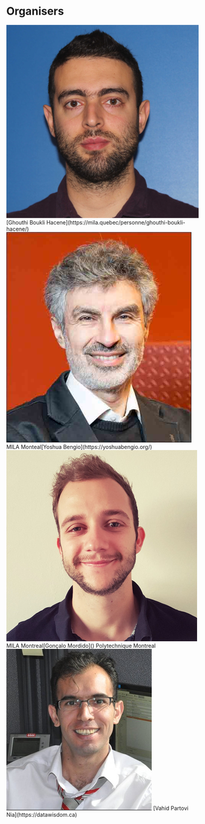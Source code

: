 # Organisers


<div class="grid-container">
  <div class="column">
   <img src="/orginisers_pictures/UserImage.jpg" alt="Ghouthi Boukli Hacene"/>
    [Ghouthi Boukli Hacene](https://mila.quebec/personne/ghouthi-boukli-hacene/)
  </div>
  <div class="column">
   <img src="/orginisers_pictures/Yoshua_bengio.jpeg" alt="Yoshua Bengio" />
    MILA Monteal[Yoshua Bengio](https://yoshuabengio.org/)
  </div>
  <div class="column">
   <img src="/orginisers_pictures/goncalo.jpeg" alt="Gonçalo Mordido" />
    MILA Montreal[Gonçalo Mordido]() Polytechnique Montreal
  </div>
  <div class="column">
   <img src="/orginisers_pictures/vahid_photo.png" alt="Vahid Partovi Nia‬" />
   [Vahid Partovi Nia](https://datawisdom.ca)
  </div>
</div>
 
 <!-- 
  <div class="column">
   <img src="/orginisers_pictures/leduc-primeau-francois.jpg" alt="François Leduc-primeau" />
    Huawei Noah's Ark Canada|[François Leduc-primeau](https://www.gr2m.polymtl.ca/francois-leduc-primeau-en)Polytechnique Montreal
  </div>
  <div class="column">
   <img src="/orginisers_pictures/JG1.jpg" alt="Julie Grollier" />
   [Julie Grollier](http://julie.grollier.free.fr)
   CNRS, Thales
  </div>
   <div class="column">
   <img src="/orginisers_pictures/VG.png" alt="vincent gripon" />
   [Vincent Gripon](https://www.vincent-gripon.com)<br />IMT Atlantique
  </div>
</div>


<img src="/orginisers_pictures/Yoshua_bengio.jpeg" alt="Yoshua Bengio" width="280"/><img src="/orginisers_pictures/goncalo.jpeg" alt="Gonçalo Mordido" width="225"/>

[Ghouthi Boukli Hacene](https://mila.quebec/personne/ghouthi-boukli-hacene/) MILA Monteal[Yoshua Bengio](https://yoshuabengio.org/) MILA Montreal[Gonçalo Mordido]() Polytechnique Montreal




|<img src="/orginisers_pictures/vahid_photo.png" alt="Vahid Partovi Nia‬" width="225"/>|<img src="/orginisers_pictures/leduc-primeau-francois.jpg" alt="François Leduc-primeau" width="225"/>|<img src="/orginisers_pictures/JG1.jpg" alt="Julie Grollier" width="225"/>|
|[Vahid Partovi Nia](https://datawisdom.ca)<br />Huawei Noah's Ark Canada|[François Leduc-primeau](https://www.gr2m.polymtl.ca/francois-leduc-primeau-en)<br />Polytechnique Montreal|[Julie Grollier](http://julie.grollier.free.fr)<br />CNRS, Thales|



|<img src="/orginisers_pictures/vincent gripon.png" alt="vincent gripon" width="225"/>|
[Vincent Gripon](https://www.vincent-gripon.com)<br />IMT Atlantique|


<img src="/orginisers_pictures/UserImage.jpg" alt="Ghouthi Boukli Hacene" width="190"/><img src="/orginisers_pictures/Yoshua_bengio.jpeg" alt="Yoshua Bengio" width="280"/><img src="/orginisers_pictures/goncalo.jpeg" alt="Gonçalo Mordido" width="225"/>

[Ghouthi Boukli Hacene](https://mila.quebec/personne/ghouthi-boukli-hacene/) MILA Monteal[Yoshua Bengio](https://yoshuabengio.org/) MILA Montreal[Gonçalo Mordido]() Polytechnique Montreal




|<img src="/orginisers_pictures/vahid_photo.png" alt="Vahid Partovi Nia‬" width="225"/>|<img src="/orginisers_pictures/leduc-primeau-francois.jpg" alt="François Leduc-primeau" width="225"/>|<img src="/orginisers_pictures/JG1.jpg" alt="Julie Grollier" width="225"/>|
|[Vahid Partovi Nia](https://datawisdom.ca)<br />Huawei Noah's Ark Canada|[François Leduc-primeau](https://www.gr2m.polymtl.ca/francois-leduc-primeau-en)<br />Polytechnique Montreal|[Julie Grollier](http://julie.grollier.free.fr)<br />CNRS, Thales|



|<img src="/orginisers_pictures/VG.png" alt="vincent gripon" width="225"/>|
[Vincent Gripon](https://www.vincent-gripon.com)<br />IMT Atlantique|
-->


